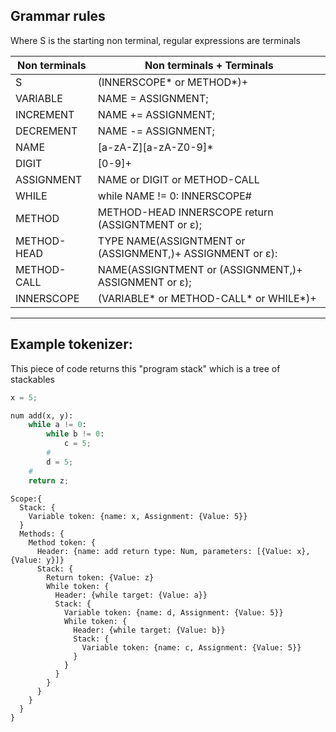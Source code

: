 ## Grammar rules
Where S is the starting non terminal, regular expressions are terminals

|Non terminals| Non terminals + Terminals                                |
|-------------|----------------------------------------------------------|
| S           | (INNERSCOPE* or METHOD*)+                                |
| VARIABLE    | NAME = ASSIGNMENT;                                       |
| INCREMENT   | NAME += ASSIGNMENT;                                      |
| DECREMENT   | NAME -= ASSIGNMENT;                                      |
| NAME        | [a-zA-Z][a-zA-Z0-9]*                                     |
| DIGIT       | [0-9]+                                                   |
| ASSIGNMENT  | NAME or DIGIT or METHOD-CALL                             |
| WHILE       | while NAME != 0: INNERSCOPE#                             |
| METHOD      | METHOD-HEAD INNERSCOPE return (ASSIGNTMENT or ε);        |
| METHOD-HEAD | TYPE NAME(ASSIGNTMENT or (ASSIGNMENT,)+ ASSIGNMENT or ε):|
| METHOD-CALL | NAME(ASSIGNTMENT or (ASSIGNMENT,)+ ASSIGNMENT or ε);     |
| INNERSCOPE  | (VARIABLE* or METHOD-CALL* or WHILE*)+                   |

---
## Example tokenizer:
This piece of code returns this "program stack" which is a tree of stackables
```py
x = 5;

num add(x, y):
    while a != 0:
        while b != 0:
            c = 5;
        #
        d = 5;
    #
    return z;
```

```
Scope:{
  Stack: {
    Variable token: {name: x, Assignment: {Value: 5}}
  }
  Methods: {
    Method token: {
      Header: {name: add return type: Num, parameters: [{Value: x}, {Value: y}]}
      Stack: {
        Return token: {Value: z}
        While token: {
          Header: {while target: {Value: a}}
          Stack: {
            Variable token: {name: d, Assignment: {Value: 5}}
            While token: {
              Header: {while target: {Value: b}}
              Stack: {
                Variable token: {name: c, Assignment: {Value: 5}}
              }
            }
          }
        }
      }
    }
  }
}
```


